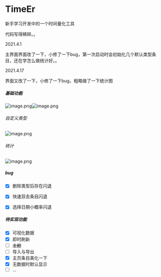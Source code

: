 # TimeEr
新手学习开发中的一个时间量化工具



代码写得稀碎。。



2021.4.1

主界面界面改了一下，小修了一下bug，第一次启动时会初始化几个默认类型条目，还在学怎么做统计好。。



2021.4.17

界面又改了一下，小修了一下bug，粗略做了一下统计图



##### 基础功能

![image.png](https://i.loli.net/2021/04/17/3xoViu5yXWmzc4j.png)![image.png](https://i.loli.net/2021/04/17/3UbnZmHDtCK9AOp.png)


###### 自定义类型

![image.png](https://i.loli.net/2021/04/17/NIj1uokfY7xsyt2.png)


###### 统计

![image.png](https://i.loli.net/2021/04/17/7aMVTdxhlPjJtQe.png)

##### bug

- [x] 删除类型后存在闪退
- [x] 快速双击条目闪退
- [x] 选择日期小概率闪退



##### 待实现功能

- [x] 可视化数据
- [x] 即时刷新
- [ ] ~~主题~~
- [ ] 导入与导出
- [x] 主页条目美化一下
- [x] 无数据时默认显示
- [ ] ...

